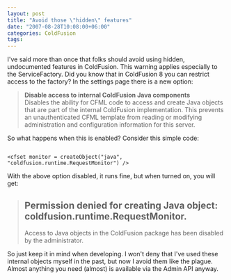 ```yaml
---
layout: post
title: "Avoid those \"hidden\" features"
date: "2007-08-28T10:08:00+06:00"
categories: ColdFusion 
tags: 
---
```


I've said more than once that folks should avoid using hidden, undocumented features in ColdFusion. This warning applies especially to the ServiceFactory. Did you know that in ColdFusion 8 you can restrict access to the factory? In the settings page there is a new option: 

<blockquote>
<b>Disable access to internal ColdFusion Java components</b><br />
Disables the ability for CFML code to access and create Java objects that are part of the internal ColdFusion implementation. This prevents an unauthenticated CFML template from reading or modifying administration and configuration information for this server. 
</blockquote>

So what happens when this is enabled? Consider this simple code:

<code>
&lt;cfset monitor = createObject("java", "coldfusion.runtime.RequestMonitor") /&gt;
</code>

With the above option disabled, it runs fine, but when turned on, you will get:

<blockquote>
<h2>Permission denied for creating Java object: coldfusion.runtime.RequestMonitor.</h2>

Access to Java objects in the ColdFusion package has been disabled by the administrator.
</blockquote>

So just keep it in mind when developing. I won't deny that I've used these internal objects myself in the past, but now I avoid them like the plague. Almost anything you need (almost) is available via the Admin API anyway.